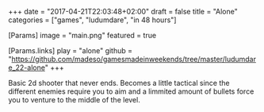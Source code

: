 +++
date = "2017-04-21T22:03:48+02:00"
draft = false
title = "Alone"
categories = ["games", "ludumdare", "in 48 hours"]

[Params]
image = "main.png"
featured = true

[Params.links]
play = "alone"
github = "https://github.com/madeso/gamesmadeinweekends/tree/master/ludumdare_22-alone"
+++

Basic 2d shooter that never ends. Becomes a little tactical since the different enemies require you to aim and a limmited amount of bullets force you to venture to the middle of the level.
